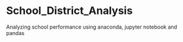 # School_District_Analysis
Analyzing school performance using anaconda, jupyter notebook and pandas
